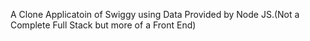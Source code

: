 A Clone Applicatoin of Swiggy  using Data Provided by Node JS.(Not a Complete Full Stack but more of a Front End)
